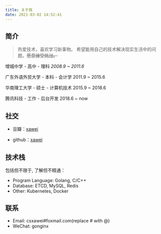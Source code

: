 ```yaml
---
title: 关于我
date: 2021-03-02 14:52:41
---
```


## 简介



> 热爱技术，喜欢学习新事物。
> 希望能用自己的技术解决现实生活中的问题。~~愿意接受挑战。~~

增城中学 - 高中 - 理科  *2008.9 ~ 2011.6* 

广东外语外贸大学 - 本科 - 会计学 2011.9 ~ 2015.6

华南理工大学 - 硕士 - 计算机技术 2015.9 ~ 2018.6 

腾讯科技 - 工作 - 后台开发  2018.6 ~ now 

## 社交

- 豆瓣：[xawei](https://www.douban.com/people/goanda/)

- github：[xawei](https://github.com/xawei)


## 技术栈

包括但不限于, 了解但不精通：

- Program Language: Golang, C/C++
- Database: ETCD, MySQL, Redis
- Other: Kubernetes, Docker

## 联系

- Email: csxawei#foxmail.com(replace # with @)
- WeChat: gonginx
